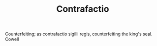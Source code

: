 ---
title: Contrafactio
letter: C
permalink: "/definitions/bld-contrafactio.html"
body: Counterfeiting; as contrafactio sigilli regis, counterfeiting the king's seal.
  Cowell
published_at: '2018-07-07'
source: Black's Law Dictionary 2nd Ed (1910)
layout: post
---